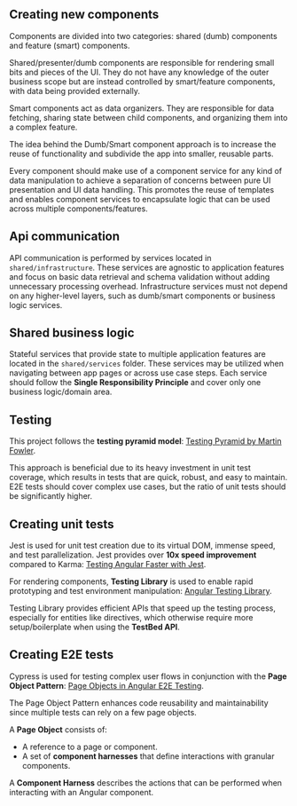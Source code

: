## Creating new components

Components are divided into two categories: shared (dumb) components and feature (smart) components.

Shared/presenter/dumb components are responsible for rendering small bits and pieces of the UI. They do not have any knowledge of the outer business scope but are instead controlled by smart/feature components, with data being provided externally.

Smart components act as data organizers. They are responsible for data fetching, sharing state between child components, and organizing them into a complex feature.

The idea behind the Dumb/Smart component approach is to increase the reuse of functionality and subdivide the app into smaller, reusable parts.

Every component should make use of a component service for any kind of data manipulation to achieve a separation of concerns between pure UI presentation and UI data handling. This promotes the reuse of templates and enables component services to encapsulate logic that can be used across multiple components/features.

## Api communication

API communication is performed by services located in `shared/infrastructure`. These services are agnostic to application features and focus on basic data retrieval and schema validation without adding unnecessary processing overhead. Infrastructure services must not depend on any higher-level layers, such as dumb/smart components or business logic services.

## Shared business logic

Stateful services that provide state to multiple application features are located in the `shared/services` folder. These services may be utilized when navigating between app pages or across use case steps. Each service should follow the **Single Responsibility Principle** and cover only one business logic/domain area.

## Testing

This project follows the **testing pyramid model**: [Testing Pyramid by Martin Fowler](https://martinfowler.com/articles/practical-test-pyramid.html).

This approach is beneficial due to its heavy investment in unit test coverage, which results in tests that are quick, robust, and easy to maintain. E2E tests should cover complex use cases, but the ratio of unit tests should be significantly higher.

## Creating unit tests

Jest is used for unit test creation due to its virtual DOM, immense speed, and test parallelization. Jest provides over **10x speed improvement** compared to Karma: [Testing Angular Faster with Jest](https://www.xfive.co/blog/testing-angular-faster-jest/).

For rendering components, **Testing Library** is used to enable rapid prototyping and test environment manipulation: [Angular Testing Library](https://testing-library.com/docs/angular-testing-library/intro/).

Testing Library provides efficient APIs that speed up the testing process, especially for entities like directives, which otherwise require more setup/boilerplate when using the **TestBed API**.

## Creating E2E tests

Cypress is used for testing complex user flows in conjunction with the **Page Object Pattern**: [Page Objects in Angular E2E Testing](https://testing-angular.com/end-to-end-testing/#page-objects).

The Page Object Pattern enhances code reusability and maintainability since multiple tests can rely on a few page objects.

A **Page Object** consists of:

- A reference to a page or component.
- A set of **component harnesses** that define interactions with granular components.

A **Component Harness** describes the actions that can be performed when interacting with an Angular component.
